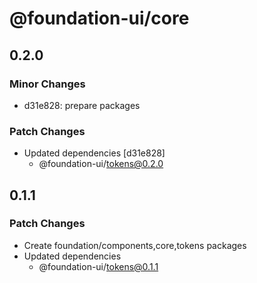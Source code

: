 # @foundation-ui/core

## 0.2.0

### Minor Changes

- d31e828: prepare packages

### Patch Changes

- Updated dependencies [d31e828]
  - @foundation-ui/tokens@0.2.0

## 0.1.1

### Patch Changes

- Create foundation/components,core,tokens packages
- Updated dependencies
  - @foundation-ui/tokens@0.1.1
